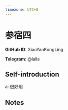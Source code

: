 ```yaml
---
timezone: UTC+8
---
```


# 参宿四

**GitHub ID:** XiaoYanKongLing

**Telegram:** @lalla

## Self-introduction

ai 很好用

## Notes

<!-- Content_START -->

<!-- Content_END -->
